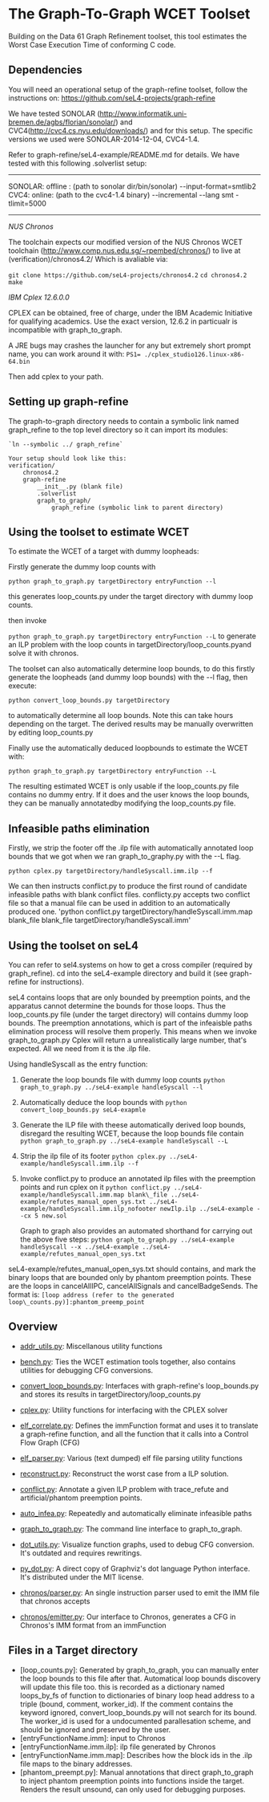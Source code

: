 The Graph-To-Graph WCET Toolset
====================
Building on the Data 61 Graph Refinement toolset, this tool estimates the Worst Case Execution Time of conforming C code.

Dependencies
----------
You will need an operational setup of the graph-refine toolset, follow the instructions on: 
https://github.com/seL4-projects/graph-refine

We have tested SONOLAR
(http://www.informatik.uni-bremen.de/agbs/florian/sonolar/) and
CVC4(http://cvc4.cs.nyu.edu/downloads/) and for this setup. The specific
versions we used were SONOLAR-2014-12-04, CVC4-1.4.

Refer to graph-refine/seL4-example/README.md for details.
We have tested with this following .solverlist setup: 

---

SONOLAR: offline : (path to sonolar dir/bin/sonolar) --input-format=smtlib2
CVC4: online: (path to the cvc4-1.4 binary) --incremental --lang smt -tlimit=5000

---

*NUS Chronos*

The toolchain expects our modified version of the NUS Chronos WCET toolchain (http://www.comp.nus.edu.sg/~rpembed/chronos/) to live at (verification)/chronos4.2/
Which is avaliable via:

`git clone https://github.com/seL4-projects/chronos4.2`
`cd chronos4.2`
`make`

*IBM Cplex 12.6.0.0*

CPLEX can be obtained, free of charge, under the IBM Academic Initiative for qualifying academics.
Use the exact version, 12.6.2 in particualr is incompatible with graph\_to\_graph.

A JRE bugs may crashes the launcher for any but extremely short prompt name, you can work around it with:
`PS1= ./cplex_studio126.linux-x86-64.bin`

Then add cplex to your path.

Setting up graph-refine
---------
The graph-to-graph directory needs to contain a symbolic link named graph\_refine to the top level directory so it can import its modules:

    `ln --symbolic ../ graph_refine`

    Your setup should look like this:
    verification/
        chronos4.2
        graph-refine
            __init__.py (blank file)
            .solverlist
            graph_to_graph/
                graph_refine (symbolic link to parent directory)

Using the toolset to estimate WCET
--------
To estimate the WCET of a target with dummy loopheads:

Firstly generate the dummy loop counts with 

`python graph_to_graph.py targetDirectory entryFunction --l`

this generates loop\_counts.py under the target directory with dummy loop counts.

then invoke

`python graph_to_graph.py targetDirectory entryFunction --L`
to generate an ILP problem with the loop counts in targetDirectory/loop\_counts.pyand solve it with chronos.

The toolset can also automatically determine loop bounds, to do this firstly generate the loopheads (and dummy loop bounds) with the --l flag, then execute:

`python convert_loop_bounds.py targetDirectory`

to automatically determine all loop bounds. Note this can take hours depending on the target. The derived results may be manually overwritten by editing loop\_counts.py

Finally use the automatically deduced loopbounds to estimate the WCET with: 

`python graph_to_graph.py targetDirectory entryFunction --L`

The resulting estimated WCET is only usable if the loop\_counts.py file contains no dummy entry. If it does and the user knows the loop bounds, they can be manually annotatedby modifying the loop\_counts.py file.

Infeasible paths elimination
--------

Firstly, we strip the footer off the .ilp file with automatically annotated loop bounds that we got when we ran graph\_to\_graphy.py with the --L flag.

`python cplex.py targetDirectory/handleSyscall.imm.ilp --f `

We can then instructs conflict.py to produce the first round of candidate infeasible paths with blank conflict files. conflicty.py accepts two conflict file so that a manual file can be used in addition to an automatically produced one. 
'python conflict.py targetDirectory/handleSyscall.imm.map blank\_file blank\_file targetDirectory/handleSyscall.imm'

Using the toolset on seL4
--------
You can refer to sel4.systems on how to get a cross compiler (required by graph\_refine).
cd into the seL4-example directory and build it (see graph-refine for instructions).

seL4 contains loops that are only bounded by preemption points, and the
apparatus cannot determine the bounds for those loops. Thus the loop\_counts.py
file (under the target directory) will contains dummy loop bounds. The
preemption annotations, which is part of the infeaisble paths elimination
process will resolve them properly. This means when we invoke
graph\_to\_graph.py Cplex will return a unrealistically large number, that's
expected. All we need from it is the .ilp file.

Using handleSyscall as the entry function: 

1. Generate the loop bounds file with dummy loop counts
    `python graph_to_graph.py ../seL4-example handleSyscall --l`
2. Automatically deduce the loop bounds with
    `python convert_loop_bounds.py seL4-exapmle `
3. Generate the ILP file with theese automatically derived loop bounds, disregard the resulting WCET, because the loop bounds file contain 
    `python graph_to_graph.py ../seL4-example handleSyscall --L`
4. Strip the ilp file of its footer 
    `python cplex.py ../seL4-example/handleSyscall.imm.ilp --f`
5. Invoke conflict.py to produce an annotated ilp files with the preemption points and run cplex on it
    `python conflict.py ../seL4-example/handleSyscall.imm.map blank\_file ../seL4-example/refutes_manual_open_sys.txt ../seL4-example/handleSyscall.imm.ilp_nofooter newIlp.ilp ../seL4-example --cx 5 new.sol`  

    Graph to graph also provides an automated shorthand for carrying out the above five steps: 
    `python graph_to_graph.py ../seL4-example handleSyscall --x ../seL4-example ../seL4-example/refutes_manual_open_sys.txt`

seL4-example/refutes\_manual\_open\_sys.txt should contains, and mark the binary loops that are bounded only by phantom preemption points. These are the loops in cancelAllIPC, cancelAllSignals and cancelBadgeSends. The format is: 
`[loop address (refer to the generated loop\_counts.py)]:phantom_preemp_point`

Overview
--------

 - [addr\_utils.py](addr\_utils.py): Miscellanous utility functions 
 - [bench.py](bench.py): Ties the WCET estimation tools together, also contains utilities for debugging CFG conversions.
 - [convert\_loop\_bounds.py](elf\_parser.py): Interfaces with graph-refine's loop\_bounds.py and stores its results in targetDirectory/loop\_counts.py
 - [cplex.py](cplex.py): Utility functions for interfacing with the CPLEX solver
 - [elf\_correlate.py](elf\_correlate.py): Defines the immFunction format and uses it to translate a graph-refine function, and all the function that it calls into a Control Flow Graph (CFG)
 
 - [elf\_parser.py](elf\_file.py): Various (text dumped) elf file parsing utility functions
 - [reconstruct.py](reconstruct.py): Reconstruct the worst case from a ILP solution.
 - [conflict.py](conflict.py): Annotate a given ILP problem with trace\_refute and artificial/phantom preemption points.
 - [auto\_infea.py](auto\_infea.py): Repeatedly and automatically eliminate infeasible paths
 - [graph\_to\_graph.py](graph\_to\_graph.py): The command line interface to graph\_to\_graph.
 - [dot\_utils.py](dot\_utils.py): Visualize function graphs, used to debug CFG conversion. It's outdated and requires rewritings.
 - [py\_dot.py](py\_dot.py): A direct copy of Graphviz's dot language Python interface. It's distributed under the MIT license. 
 - [chronos/parser.py](chronos/parser.py): An single instruction parser used to emit the IMM file that chronos accepts
 - [chronos/emitter.py](chronos/emitter.py): Our interface to Chronos, generates a CFG in Chronos's IMM format from an immFunction


Files in a Target directory
--------
 - [loop\_counts.py]: Generated by graph\_to\_graph, you can manually enter the loop bounds to this file after that. Automatical loop bounds discovery will update this file too.
                      this is recorded as  a dictionary named loops_by_fs of function to dictionaries of binary loop head address to a triple (bound, comment, worker_id). 
                      If the comment contains the keyword ignored, convert_loop_bounds.py will not search for its bound. The worker_id is used for a undocumented parallesation scheme, and should be ignored and preserved by the user.
 - [entryFunctionName.imm]: input to Chronos
 - [entryFunctionName.imm.ilp]: ilp file generated by Chronos
 - [entryFunctionName.imm.map]: Describes how the block ids in the .ilp file maps to the binary addresses.
 - [phantom\_preempt.py]: Manual annotations that direct graph\_to\_graph to inject phantom preemption points into functions inside the target. Renders the result unsound, can only used for debugging purposes.


